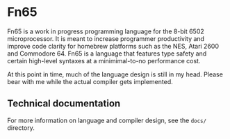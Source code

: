 # Fn65

Fn65 is a work in progress programming language for the 8-bit 6502 microprocessor.
It is meant to increase programmer productivity and improve code clarity for
homebrew platforms such as the NES, Atari 2600 and Commodore 64.
Fn65 is a language that features type safety and certain high-level syntaxes at
a minimimal-to-no performance cost.

At this point in time, much of the language design is still in my head.
Please bear with me while the actual compiler gets implemented.

## Technical documentation

For more information on language and compiler design, see the `docs/` directory.
